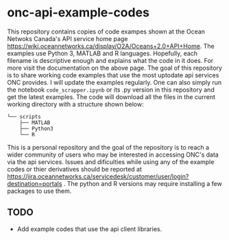 # onc-api-example-codes


 This repository contains copies of code exampes shown at the Ocean Netwoks Canada's API service home page https://wiki.oceannetworks.ca/display/O2A/Oceans+2.0+API+Home. The examples use Python 3, MATLAB and R languages. Hopefully, each filename is descriptive enough and explains what the code in it does. For more visit the documentation on the above page. The goal of this repository is to share working code examples that use the most uptodate api services ONC provides. I will update the examples regularly. One can also simply run the notebook `code_scrapper.ipynb` or its .py version in this repository and get the latest examples. The code will download all the files in the current working directory with a structure shown below:

```
└── scripts
    ├── MATLAB
    ├── Python3
    └── R
```

This is a personal repository and the goal of the repository is to reach a wider community of users who may be interested in accessing ONC's data via the api services. Issues and dificulties while using any of the example codes or thier derivatives should be reported at https://jira.oceannetworks.ca/servicedesk/customer/user/login?destination=portals . The python and R versions may require installing a few packages to use them.
## TODO

 - Add example codes that use the api client libraries.
